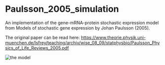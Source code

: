 # Paulsson_2005_simulation
An implementation of the gene-mRNA-protein stochastic expression model from Models of stochastic gene expression by Johan Paulsson (2005).

The original paper can be read here: https://www.theorie.physik.uni-muenchen.de/lsfrey/teaching/archiv/wise_08_09/statphysbio/Paulsson_Physics_of_Life_Reviews_2005.pdf

![the model](model.jpg)

